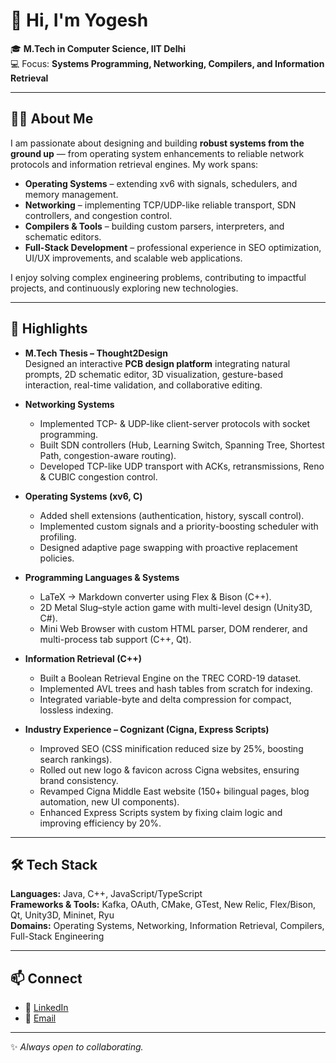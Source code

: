 # 👋 Hi, I'm Yogesh  

🎓 **M.Tech in Computer Science, IIT Delhi**  
💻 Focus: **Systems Programming, Networking, Compilers, and Information Retrieval**  

---

## 👨‍💻 About Me  

I am passionate about designing and building **robust systems from the ground up** — from operating system enhancements to reliable network protocols and information retrieval engines. My work spans:  

- **Operating Systems** – extending xv6 with signals, schedulers, and memory management.  
- **Networking** – implementing TCP/UDP-like reliable transport, SDN controllers, and congestion control.  
- **Compilers & Tools** – building custom parsers, interpreters, and schematic editors.  
- **Full-Stack Development** – professional experience in SEO optimization, UI/UX improvements, and scalable web applications.  

I enjoy solving complex engineering problems, contributing to impactful projects, and continuously exploring new technologies.  

---

## 🔑 Highlights  

- **M.Tech Thesis – Thought2Design**  
  Designed an interactive **PCB design platform** integrating natural prompts, 2D schematic editor, 3D visualization, gesture-based interaction, real-time validation, and collaborative editing.  

- **Networking Systems**  
  - Implemented TCP- & UDP-like client-server protocols with socket programming.  
  - Built SDN controllers (Hub, Learning Switch, Spanning Tree, Shortest Path, congestion-aware routing).  
  - Developed TCP-like UDP transport with ACKs, retransmissions, Reno & CUBIC congestion control.  

- **Operating Systems (xv6, C)**  
  - Added shell extensions (authentication, history, syscall control).  
  - Implemented custom signals and a priority-boosting scheduler with profiling.  
  - Designed adaptive page swapping with proactive replacement policies.  

- **Programming Languages & Systems**  
  - LaTeX → Markdown converter using Flex & Bison (C++).  
  - 2D Metal Slug–style action game with multi-level design (Unity3D, C#).  
  - Mini Web Browser with custom HTML parser, DOM renderer, and multi-process tab support (C++, Qt).  

- **Information Retrieval (C++)**  
  - Built a Boolean Retrieval Engine on the TREC CORD-19 dataset.  
  - Implemented AVL trees and hash tables from scratch for indexing.  
  - Integrated variable-byte and delta compression for compact, lossless indexing.  

- **Industry Experience – Cognizant (Cigna, Express Scripts)**  
  - Improved SEO (CSS minification reduced size by 25%, boosting search rankings).  
  - Rolled out new logo & favicon across Cigna websites, ensuring brand consistency.  
  - Revamped Cigna Middle East website (150+ bilingual pages, blog automation, new UI components).  
  - Enhanced Express Scripts system by fixing claim logic and improving efficiency by 20%.  

---

## 🛠 Tech Stack  

**Languages:** Java, C++, JavaScript/TypeScript  
**Frameworks & Tools:** Kafka, OAuth, CMake, GTest, New Relic, Flex/Bison, Qt, Unity3D, Mininet, Ryu  
**Domains:** Operating Systems, Networking, Information Retrieval, Compilers, Full-Stack Engineering  

---

## 📫 Connect  

- 🔗 [LinkedIn](www.linkedin.com/in/ygsh)    
- 📧 [Email](yogeshv1112@gmail.com)  

---

✨ *Always open to collaborating.*  
